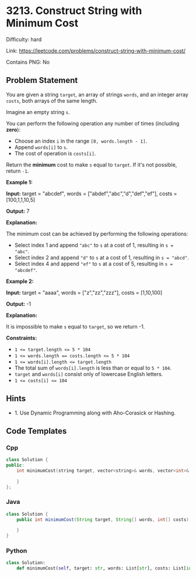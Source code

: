 # 3213. Construct String with Minimum Cost

Difficulty: hard

Link: https://leetcode.com/problems/construct-string-with-minimum-cost/

Contains PNG: No

## Problem Statement

You are given a string `target`, an array of strings `words`, and an integer array `costs`, both arrays of the same length.

Imagine an empty string `s`.

You can perform the following operation any number of times (including **zero**):

* Choose an index `i` in the range `[0, words.length - 1]`.
* Append `words[i]` to `s`.
* The cost of operation is `costs[i]`.

Return the **minimum** cost to make `s` equal to `target`. If it's not possible, return `-1`.

**Example 1:**

**Input:** target \= "abcdef", words \= \["abdef","abc","d","def","ef"], costs \= \[100,1,1,10,5]

**Output:** 7

**Explanation:**

The minimum cost can be achieved by performing the following operations:

* Select index 1 and append `"abc"` to `s` at a cost of 1, resulting in `s = "abc"`.
* Select index 2 and append `"d"` to `s` at a cost of 1, resulting in `s = "abcd"`.
* Select index 4 and append `"ef"` to `s` at a cost of 5, resulting in `s = "abcdef"`.

**Example 2:**

**Input:** target \= "aaaa", words \= \["z","zz","zzz"], costs \= \[1,10,100]

**Output:** \-1

**Explanation:**

It is impossible to make `s` equal to `target`, so we return \-1\.

**Constraints:**

* `1 <= target.length <= 5 * 104`
* `1 <= words.length == costs.length <= 5 * 104`
* `1 <= words[i].length <= target.length`
* The total sum of `words[i].length` is less than or equal to `5 * 104`.
* `target` and `words[i]` consist only of lowercase English letters.
* `1 <= costs[i] <= 104`

## Hints

- 1\. Use Dynamic Programming along with Aho\-Corasick or Hashing.

## Code Templates

### Cpp
```cpp
class Solution {
public:
    int minimumCost(string target, vector<string>& words, vector<int>& costs) {
        
    }
};
```

### Java
```java
class Solution {
    public int minimumCost(String target, String[] words, int[] costs) {
        
    }
}
```

### Python
```python
class Solution:
    def minimumCost(self, target: str, words: List[str], costs: List[int]) -> int:
        
```

